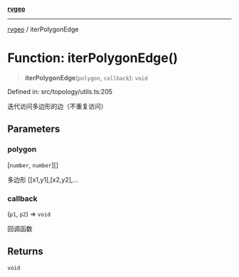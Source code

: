 [**rvgeo**](../README.md)

***

[rvgeo](../globals.md) / iterPolygonEdge

# Function: iterPolygonEdge()

> **iterPolygonEdge**(`polygon`, `callback`): `void`

Defined in: src/topology/utils.ts:205

迭代访问多边形的边（不重复访问）

## Parameters

### polygon

\[`number`, `number`\][]

多边形 [[x1,y1],[x2,y2],...

### callback

(`p1`, `p2`) => `void`

回调函数

## Returns

`void`
